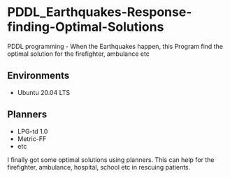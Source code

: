 # PDDL_Earthquakes-Response-finding-Optimal-Solutions
PDDL programming - When the Earthquakes happen, this Program find the optimal solution for the firefighter, ambulance etc

## Environments
- Ubuntu 20.04 LTS

## Planners
- LPG-td 1.0
- Metric-FF 
- etc

I finally got some optimal solutions using planners.
This can help for the firefighter, ambulance, hospital, school etc in rescuing patients.
